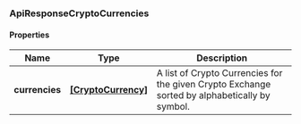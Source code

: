 
[//]: # (CLASS:ApiResponseCryptoCurrencies)

[//]: # (KIND:object)

### ApiResponseCryptoCurrencies

#### Properties

[//]: # (START_DEFINITION)

Name | Type | Description
------------ | ------------- | -------------
**currencies** | [**[CryptoCurrency]**](CryptoCurrency.md) | A list of Crypto Currencies for the given Crypto Exchange sorted by alphabetically by symbol. &nbsp;

[//]: # (END_DEFINITION)


[//]: # (CONTAINED_CLASS:CryptoCurrency)





